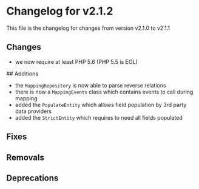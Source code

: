 # Changelog for v2.1.2

This file is the changelog for changes from version v2.1.0 to v2.1.1

## Changes
* we now require at least PHP 5.6 (PHP 5.5 is EOL) 

## Additions
* the `MappingRepository` is now able to parse reverse relations
* there is now a `MappingEvents` class which contains events to call during mapping
* added the `PopulateEntity` which allows field population by 3rd party data providers
* added the `StrictEntity` which requires to need all fields populated

## Fixes

## Removals

## Deprecations
